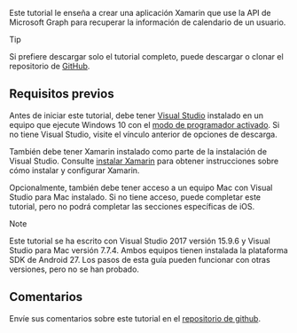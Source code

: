 <!-- markdownlint-disable MD002 MD041 -->

Este tutorial le enseña a crear una aplicación Xamarin que use la API de Microsoft Graph para recuperar la información de calendario de un usuario.

> [!TIP]
> Si prefiere descargar solo el tutorial completo, puede descargar o clonar el repositorio de [GitHub](https://github.com/microsoftgraph/msgraph-training-xamarin).

## <a name="prerequisites"></a>Requisitos previos

Antes de iniciar este tutorial, debe tener [Visual Studio](https://visualstudio.microsoft.com/vs/) instalado en un equipo que ejecute Windows 10 con el [modo de programador activado](https://docs.microsoft.com/windows/uwp/get-started/enable-your-device-for-development). Si no tiene Visual Studio, visite el vínculo anterior de opciones de descarga.

También debe tener Xamarin instalado como parte de la instalación de Visual Studio. Consulte [instalar Xamarin](/xamarin/cross-platform/get-started/installation) para obtener instrucciones sobre cómo instalar y configurar Xamarin.

Opcionalmente, también debe tener acceso a un equipo Mac con Visual Studio para Mac instalado. Si no tiene acceso, puede completar este tutorial, pero no podrá completar las secciones específicas de iOS.

> [!NOTE]
> Este tutorial se ha escrito con Visual Studio 2017 versión 15.9.6 y Visual Studio para Mac versión 7.7.4. Ambos equipos tienen instalada la plataforma SDK de Android 27. Los pasos de esta guía pueden funcionar con otras versiones, pero no se han probado.

## <a name="feedback"></a>Comentarios

Envíe sus comentarios sobre este tutorial en el [repositorio de github](https://github.com/microsoftgraph/msgraph-training-xamarin).